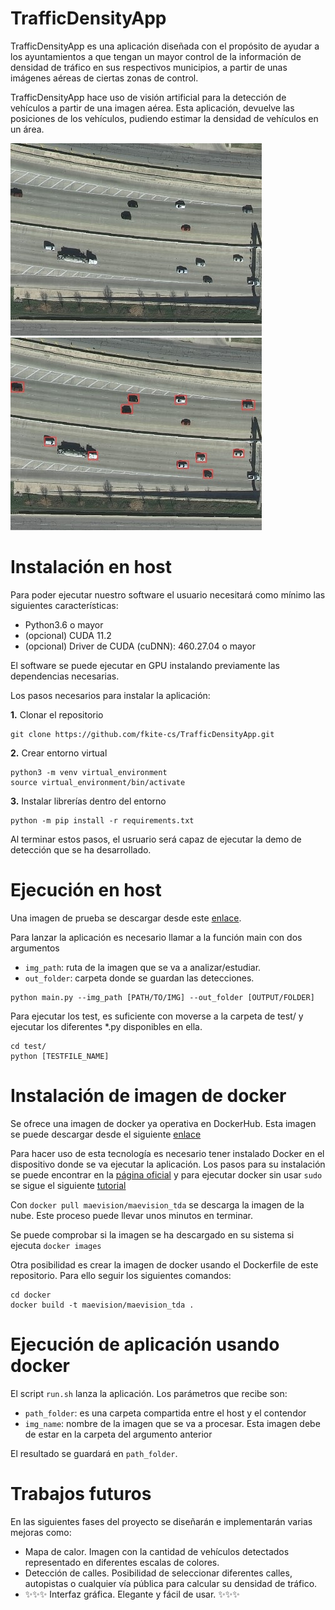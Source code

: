 # TrafficDensityApp 

TrafficDensityApp es una aplicación diseñada con el propósito de ayudar a los ayuntamientos a que tengan un mayor control de la información de densidad de tráfico en sus respectivos municipios, a partir de unas imágenes aéreas de ciertas zonas de control. 

TrafficDensityApp hace uso de visión artificial para la detección de vehículos a partir de una imagen aérea. Esta aplicación, devuelve las posiciones de los vehículos, pudiendo estimar la densidad de vehículos en un área. 

<p align="center"> 

<img src="./imgs/austin1_cropped.jpg"> <img src="./imgs/imgs_results/austin1_cropped.jpg"> 

</p>

# Instalación en host

Para poder ejecutar nuestro software el usuario necesitará como mínimo las siguientes características: 

* Python3.6 o mayor 
* (opcional) CUDA 11.2 
* (opcional) Driver de CUDA (cuDNN): 460.27.04 o mayor 

El software se puede ejecutar en GPU instalando previamente las dependencias necesarias.

Los pasos necesarios para instalar la aplicación: 

**1.** Clonar el repositorio
~~~
git clone https://github.com/fkite-cs/TrafficDensityApp.git
~~~

**2.** Crear entorno virtual
~~~
python3 -m venv virtual_environment
source virtual_environment/bin/activate
~~~

**3.** Instalar librerías dentro del entorno
~~~
python -m pip install -r requirements.txt
~~~

Al terminar estos pasos, el usruario será capaz de ejecutar la demo de detección que se ha desarrollado. 

# Ejecución en host
Una imagen de prueba se descargar desde este [enlace](https://drive.google.com/drive/folders/1JGlKaW8ph1TYesDpVoNz4p6J_-94aBEd?usp=sharing).

Para lanzar la aplicación es necesario llamar a la función main con dos argumentos
* `img_path`: ruta de la imagen que se va a analizar/estudiar.
* `out_folder`: carpeta donde se guardan las detecciones.
~~~
python main.py --img_path [PATH/TO/IMG] --out_folder [OUTPUT/FOLDER]
~~~

Para ejecutar los test, es suficiente con moverse a la carpeta de test/ y ejecutar los diferentes *.py disponibles en ella.

~~~
cd test/
python [TESTFILE_NAME]
~~~

# Instalación de imagen de docker

Se ofrece una imagen de docker ya operativa en DockerHub. Esta imagen se puede descargar desde el siguiente [enlace](https://hub.docker.com/r/maevision/maevision_tda)

Para hacer uso de esta tecnología es necesario tener instalado Docker en el dispositivo donde se va ejecutar la aplicación. Los pasos para su instalación se puede encontrar en la [página oficial](https://docs.docker.com/engine/install/ubuntu/) y para ejecutar docker sin usar `sudo` se sigue el siguiente [tutorial](https://docs.docker.com/engine/install/linux-postinstall/)

Con `docker pull maevision/maevision_tda` se descarga la imagen de la nube. Este proceso puede llevar unos minutos en terminar.

Se puede comprobar si la imagen se ha descargado en su sistema si ejecuta `docker images`

Otra posibilidad es crear la imagen de docker usando el Dockerfile de este repositorio. Para ello seguir los siguientes comandos:

~~~
cd docker
docker build -t maevision/maevision_tda .
~~~

# Ejecución de aplicación usando docker

El script `run.sh` lanza la aplicación. Los parámetros que recibe son:
* `path_folder`: es una carpeta compartida entre el host y el contendor
* `img_name`: nombre de la imagen que se va a procesar. Esta imagen debe de estar en la carpeta del argumento anterior

El resultado se guardará en `path_folder`.

# Trabajos futuros 

En las siguientes fases del proyecto se diseñarán e implementarán varias mejoras como: 

* Mapa de calor. Imagen con la cantidad de vehículos detectados representado en diferentes escalas de colores. 
* Detección de calles. Posibilidad de seleccionar diferentes calles, autopistas o cualquier vía pública para calcular su densidad de tráfico. 
* ✨✨✨ Interfaz gráfica. Elegante y fácil de usar. ✨✨✨
